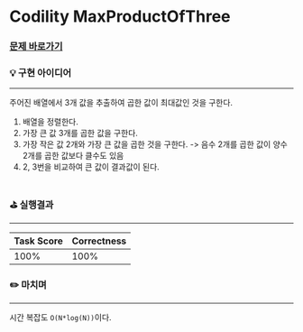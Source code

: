 # Codility MaxProductOfThree
### [문제 바로가기](https://app.codility.com/programmers/lessons/6-sorting/max_product_o_three/)

### 💡 구현 아이디어
---
주어진 배열에서 3개 값을 추출하여 곱한 값이 최대값인 것을 구한다.
1. 배열을 정렬한다.
2. 가장 큰 값 3개를 곱한 값을 구한다.
3. 가장 작은 값 2개와 가장 큰 값을 곱한 것을 구한다. -> 음수 2개를 곱한 값이 양수 2개를 곱한 값보다 클수도 있음
4. 2, 3번을 비교하여 큰 값이 결과값이 된다.
<br/><br/>


### ⛳️ 실행결과
---
| Task Score | Correctness |
| ------ | ------ |
|  100% | 100% | <br/><br/>


### ✏️ 마치며
---
시간 복잡도 `O(N*log(N))`이다.
